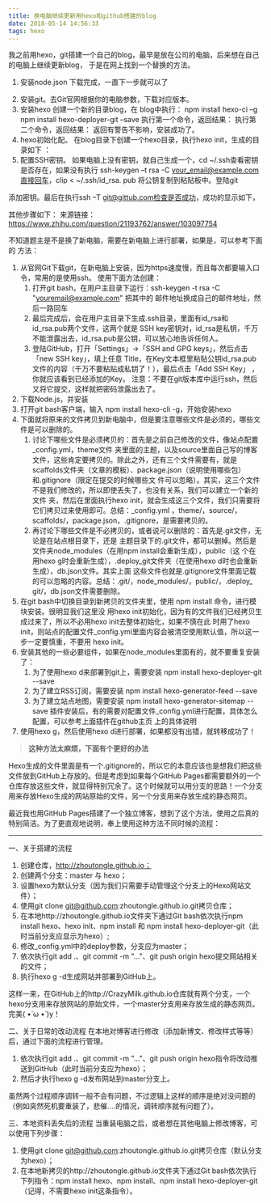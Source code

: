 ```yaml
---
title: 换电脑继续更新用hexo和github搭建的blog
date: 2018-05-14 14:56:33
tags: hexo
---
```

我之前用hexo，git搭建一个自己的blog，最早是放在公司的电脑，后来想在自己
的电脑上继续更新blog，
于是在网上找到一个替换的方法。
1. 安装node.json 
   下载完成，一直下一步就可以了
<!-- more -->
2. 安装git。去Git官网根据你的电脑参数，下载对应版本。
3. 安装hexo
创建一个新的目录blog，在 blog中执行： npm install hexo-ci –g
npm install hexo-deployer-git –save
执行第一个命令，返回结果：
执行第二个命令，返回结果：
返回有警告不影响，安装成功了。
4. hexo初始化配。
在blog目录下创建一个hexo目录，执行hexo init，生成的目录如下 ：
5. 配置SSH密钥。
如果电脑上没有密钥，就自己生成一个，cd  ~/.ssh查看密钥是否存在，如果没有执行
ssh-keygen –t rsa  -C your_email@example.com直接回车，clip < ~/.ssh/id_rsa.
pub
将公钥复制到粘贴板中。登陆git

添加密钥。最后在执行ssh –T git@gittub.com检查是否成功，成功的显示如下，

其他步骤如下：
来源链接：https://www.zhihu.com/question/21193762/answer/103097754

不知道题主是不是换了新电脑，需要在新电脑上进行部署，如果是，可以参考下面的
方法：
1. 从官网Git下载git，在新电脑上安装，因为https速度慢，而且每次都要输入口令，常用的是使用ssh。
使用下面方法创建：
	1. 打开git bash，在用户主目录下运行：ssh-keygen -t rsa -C "youremail@example.com" 把其中的
邮件地址换成自己的邮件地址，然后一路回车
	2. 最后完成后，会在用户主目录下生成.ssh目录，里面有id_rsa和id_rsa.pub两个文件，这两个就是
SSH key密钥对，id_rsa是私钥，千万不能泄露出去，id_rsa.pub是公钥，可以放心地告诉任何人。
	3. 登陆GitHub，打开「Settings」->「SSH and GPG keys」，然后点击「new SSH key」，填上任意
Title，在Key文本框里粘贴公钥id_rsa.pub文件的内容（千万不要粘贴成私钥了！），最后点击「Add SSH Key」
，你就应该看到已经添加的Key。
	 注意：不要在git版本库中运行ssh，然后又将它提交，这样就把密码泄露出去了。
2. 下载Node.js，并安装
3. 打开git bash客户端，输入 npm install hexo-cli -g，开始安装hexo
4. 下面就将原来的文件拷贝到新电脑中，但是要注意哪些文件是必须的，哪些文件是可以删除的。
    1. 讨论下哪些文件是必须拷贝的：首先是之前自己修改的文件，像站点配置_config.yml，theme文件
夹里面的主题，以及source里面自己写的博客文件，这些肯定要拷贝的。除此之外，还有三个文件需要有，就是
scaffolds文件夹（文章的模板）、package.json（说明使用哪些包）和.gitignore（限定在提交的时候哪些文
件可以忽略）。其实，这三个文件不是我们修改的，所以即使丢失了，也没有关系，我们可以建立一个新的文件
夹，然后在里面执行hexo init，就会生成这三个文件，我们只需要将它们拷贝过来使用即可。总结：_config.yml
，theme/，source/，scaffolds/，package.json，.gitignore，是需要拷贝的。
	2. 再讨论下哪些文件是不必拷贝的，或者说可以删除的：首先是.git文件，无论是在站点根目录下，还是
主题目录下的.git文件，都可以删掉。然后是文件夹node_modules（在用npm install会重新生成），public（这
个在用hexo g时会重新生成），.deploy_git文件夹（在使用hexo d时也会重新生成），db.json文件。其实上面
这些文件也就是.gitignore文件里面记载的可以忽略的内容。总结：.git/，node_modules/，public/，.deploy_
git/，db.json文件需要删除。
5. 在git bash中切换目录到新拷贝的文件夹里，使用 npm install 命令，进行模块安装。很明显我们这里没
用hexo init初始化，因为有的文件我们已经拷贝生成过来了，所以不必用hexo init去整体初始化，如果不慎在此
时用了hexo init，则站点的配置文件_config.yml里面内容会被清空使用默认值，所以这一步一定要慎重，不要用
hexo init。
7. 安装其他的一些必要组件，如果在node_modules里面有的，就不要重复安装了：
	1. 为了使用hexo d来部署到git上，需要安装
       npm install hexo-deployer-git --save
	2. 为了建立RSS订阅，需要安装
       npm install hexo-generator-feed --save
    3. 为了建立站点地图，需要安装
       npm install hexo-generator-sitemap --save
       插件安装后，有的需要对配置文件_config.yml进行配置，具体怎么配置，可以参考上面插件在github主页
上的具体说明
8. 使用hexo g，然后使用hexo d进行部署，如果都没有出错，就转移成功了！

>**这种方法太麻烦，下面有个更好的办法**

Hexo生成的文件里面是有一个.gitignore的，所以它的本意应该也是想我们把这些文件放到GitHub上存放的。但是考虑到如果每个GitHub Pages都需要额外的一个仓库存放这些文件，就显得特别冗余了。这个时候就可以用分支的思路！一个分支用来存放Hexo生成的网站原始的文件，另一个分支用来存放生成的静态网页。

最近我也用GitHub Pages搭建了一个独立博客，想到了这个方法，使用之后真的特别简洁。为了更直观地说明，奉上使用这种方法不同时候的流程：

***
一、关于搭建的流程

1. 创建仓库，http://zhoutongle.github.io；
2. 创建两个分支：master 与 hexo；
3. 设置hexo为默认分支（因为我们只需要手动管理这个分支上的Hexo网站文件）；
4. 使用git clone git@github.com:zhoutongle.github.io.git拷贝仓库；
5. 在本地http://zhoutongle.github.io文件夹下通过Git bash依次执行npm install hexo、hexo init、npm install 和 npm install hexo-deployer-git（此时当前分支应显示为hexo）;
6. 修改_config.yml中的deploy参数，分支应为master；
7. 依次执行git add .、git commit -m "..."、git push origin hexo提交网站相关的文件；
8. 执行hexo g -d生成网站并部署到GitHub上。

这样一来，在GitHub上的http://CrazyMilk.github.io仓库就有两个分支，一个hexo分支用来存放网站的原始文件，一个master分支用来存放生成的静态网页。完美( •̀ ω •́ )y！

二、关于日常的改动流程
在本地对博客进行修改（添加新博文、修改样式等等）后，通过下面的流程进行管理。

1. 依次执行git add .、git commit -m "..."、git push origin hexo指令将改动推送到GitHub（此时当前分支应为hexo）；
2. 然后才执行hexo g -d发布网站到master分支上。

虽然两个过程顺序调转一般不会有问题，不过逻辑上这样的顺序是绝对没问题的（例如突然死机要重装了，悲催....的情况，调转顺序就有问题了）。

三、本地资料丢失后的流程
当重装电脑之后，或者想在其他电脑上修改博客，可以使用下列步骤：

1. 使用git clone git@github.com:zhoutongle.github.io.git拷贝仓库（默认分支为hexo）；
2. 在本地新拷贝的http://zhoutongle.github.io文件夹下通过Git bash依次执行下列指令：npm install hexo、npm install、npm install hexo-deployer-git（记得，不需要hexo init这条指令）。
